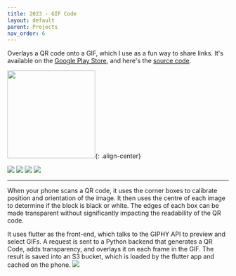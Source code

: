 ```yaml
---
title: 2023 - GIF Code
layout: default
parent: Projects
nav_order: 6
---
```


<link rel="stylesheet" href="../css/images.css">

Overlays a QR code onto a GIF, which I use as a fun way to share links. It's available on the [Google Play Store], and here's the [source code].

<img class=".flex-justify-between" src="../assets/images/gif_code01.gif" style="width: 200px; height: 200px"/>{: .align-center}

<div class="gallery">
    <img src="../assets/images/gif_code02.png"/>
    <img src="../assets/images/gif_code03.png"/>
    <img src="../assets/images/gif_code04.png"/>
    <img src="../assets/images/gif_code05.png"/>
</div>

---

When your phone scans a QR code, it uses the corner boxes to calibrate position and orientation of the image. It then uses the centre of each image to determine if the block is black or white. The edges of each box can be made transparent without significantly impacting the readability of the QR code.

It uses flutter as the front-end, which talks to the GIPHY API to preview and select GIFs. A request is sent to a Python backend that generates a QR Code, adds transparency, and overlays it on each frame in the GIF. The result is saved into an S3 bucket, which is loaded by the flutter app and cached on the phone.
<img src="../assets/images/gif_code00.png"/>

[Google Play Store]: https://play.google.com/store/apps/details?id=com.gif_code
[source code]: https://github.com/Nick-Sullivan/gif-code
